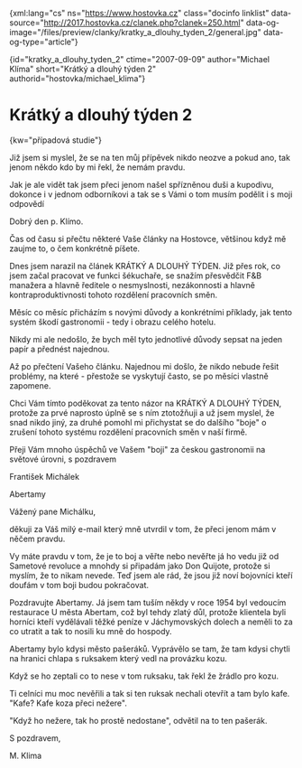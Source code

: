 
{xml:lang="cs" ns="https://www.hostovka.cz" class="docinfo linklist" data-source="http://2017.hostovka.cz/clanek.php?clanek=250.html" data-og-image="/files/preview/clanky/kratky\_a\_dlouhy\_tyden\_2/general.jpg" data-og-type="article"}

{id="kratky\_a\_dlouhy\_tyden\_2" ctime="2007-09-09" author="Michael Klíma" short="Krátký a dlouhý týden 2" authorid="hostovka/michael_klima"}

# Krátký a dlouhý týden 2

<!-- generated attribute kw by user_udpatekw.sh on 2019-03-11, do not edit -->

{kw="případová studie"}

Již jsem si myslel, že se na ten můj přípěvek nikdo neozve a pokud ano, tak jenom někdo kdo by mi řekl, že nemám pravdu.

Jak je ale vidět tak jsem přeci jenom našel spřízněnou duši a kupodivu, dokonce i v jednom odborníkovi a tak se s Vámi o tom musím podělit i s moji odpovědí

Dobrý den p. Klímo.

Čas od času si přečtu některé Vaše články na Hostovce, většinou když mě zaujme to, o čem konkrétně píšete.

Dnes jsem narazil na článek KRÁTKÝ A DLOUHÝ TÝDEN. Již přes rok, co jsem začal pracovat ve funkci šékuchaře, se snažím přesvědčit F&B manažera a hlavně ředitele o nesmyslnosti, nezákonnosti a hlavně kontraproduktivnosti tohoto rozdělení pracovních směn.

Měsíc co měsíc přicházím s novými důvody a konkrétními příklady, jak tento systém škodí gastronomii - tedy i obrazu celého hotelu.

Nikdy mi ale nedošlo, že bych měl tyto jednotlivé důvody sepsat na jeden papír a přednést najednou.

Až po přečtení Vašeho článku. Najednou mi došlo, že nikdo nebude řešit problémy, na které - přestože se vyskytují často, se po měsíci vlastně zapomene.

Chci Vám tímto poděkovat za tento názor na KRÁTKÝ A DLOUHÝ TÝDEN, protože za prvé naprosto úplně se s ním ztotožňuji a už jsem myslel, že snad nikdo jiný, za druhé pomohl mi přichystat se do dalšího "boje" o zrušení tohoto systému rozdělení pracovních směn v naší firmě.

Přeji Vám mnoho úspěchů ve Vašem "boji" za českou gastronomii na světové úrovni, s pozdravem

František Michálek

Abertamy

Vážený pane Michálku,

děkuji za Váš milý e-mail který mně utvrdil v tom, že přeci jenom mám v něčem pravdu.

Vy máte pravdu v tom, že je to boj a věřte nebo nevěřte já ho vedu již od Sametové revoluce a mnohdy si připadám jako Don Quijote, protože si myslím, že to nikam nevede. Teď jsem ale rád, že jsou již noví bojovníci kteří doufám v tom boji budou pokračovat.

Pozdravujte Abertamy. Já jsem tam tuším někdy v roce 1954 byl vedoucím restaurace U města Abertam, což byl tehdy zlatý důl, protože klientela byli horníci kteří vydělávali těžké peníze v Jáchymovských dolech a neměli to za co utratit a tak to nosili ku mně do hospody.

Abertamy bylo kdysi město pašeráků. Vyprávělo se tam, že tam kdysi chytli na hranici chlapa s ruksakem který vedl na provázku kozu.

Když se ho zeptali co to nese v tom ruksaku, tak řekl že žrádlo pro kozu.

Ti celníci mu moc nevěřili a tak si ten ruksak nechali otevřít a tam bylo kafe. "Kafe? Kafe koza přeci nežere".

"Když ho nežere, tak ho prostě nedostane", odvětil na to ten pašerák.

S pozdravem,

M. Klima

